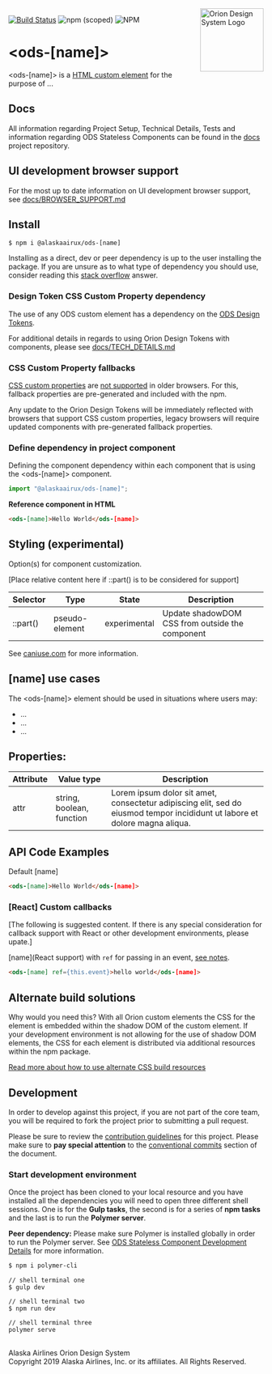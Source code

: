 <img src="https://resource.alaskaair.net/-/media/2C1969F8FB244C919205CD48429C13AC" alt="Orion Design System Logo" title="Be the change you want to see" width="125" align="right" />

[![Build Status](https://travis-ci.org/AlaskaAirlines/OrionStatelessComponents__ods-[name].svg?branch=master)](https://travis-ci.org/AlaskaAirlines/OrionStatelessComponents__ods-[name])
![npm (scoped)](https://img.shields.io/npm/v/@alaskaairux/ods-[name].svg?color=orange)
![NPM](https://img.shields.io/npm/l/@alaskaairux/ods-[name].svg?color=blue)

# \<ods-[name]>

\<ods-[name]> is a [HTML custom element](https://developer.mozilla.org/en-US/docs/Web/Web_Components/Using_custom_elements) for the purpose of ...

## Docs

All information regarding Project Setup, Technical Details, Tests and information regarding ODS Stateless Components can be found in the [docs](https://github.com/AlaskaAirlines/OrionStatelessComponents__docs/tree/master/src) project repository.

## UI development browser support

For the most up to date information on UI development browser support, see [docs/BROWSER_SUPPORT.md](https://github.com/AlaskaAirlines/OrionStatelessComponents__docs/blob/master/src/BROWSER_SUPPORT.md)

## Install

```shell
$ npm i @alaskaairux/ods-[name]
```

Installing as a direct, dev or peer dependency is up to the user installing the package. If you are unsure as to what type of dependency you should use, consider reading this [stack overflow](https://stackoverflow.com/questions/18875674/whats-the-difference-between-dependencies-devdependencies-and-peerdependencies) answer.

### Design Token CSS Custom Property dependency

The use of any ODS custom element has a dependency on the [ODS Design Tokens](https://github.com/AlaskaAirlines/OrionDesignTokens).

For additional details in regards to using Orion Design Tokens with components, please see [docs/TECH_DETAILS.md](https://github.com/AlaskaAirlines/OrionStatelessComponents__docs/blob/master/src/TECH_DETAILS.md)

### CSS Custom Property fallbacks

[CSS custom properties](https://developer.mozilla.org/en-US/docs/Web/CSS/Using_CSS_custom_properties) are [not supported](https://github.com/AlaskaAirlines/OrionStatelessComponents__docs/blob/master/src/CUSTOM_PROPERTIES.md) in older browsers. For this, fallback properties are pre-generated and included with the npm.

Any update to the Orion Design Tokens will be immediately reflected with browsers that support CSS custom properties, legacy browsers will require updated components with pre-generated fallback properties.

### Define dependency in project component

Defining the component dependency within each component that is using the \<ods-[name]> component.

```javascript
import "@alaskaairux/ods-[name]";
```

**Reference component in HTML**

```html
<ods-[name]>Hello World</ods-[name]>
```

## Styling (experimental)

Option(s) for component customization.

[Place relative content here if ::part() is to be considered for support]

| Selector | Type | State | Description |
|----|----|----|---|
| ::part() | pseudo-element | experimental | Update shadowDOM CSS from outside the component |

See [caniuse.com](https://caniuse.com/#search=%3A%3Apart) for more information.

## [name] use cases

The \<ods-[name]> element should be used in situations where users may:

* ...
* ...
* ...

## Properties:

| Attribute | Value type | Description |
|----|----|----|
| attr | string, boolean, function | Lorem ipsum dolor sit amet, consectetur adipiscing elit, sed do eiusmod tempor incididunt ut labore et dolore magna aliqua. |

## API Code Examples

Default [name]

```html
<ods-[name]>Hello World</ods-[name]>
```

### [React] Custom callbacks

[The following is suggested content. If there is any special consideration for callback support with React or other development environments, please upate.]

[name](React support) with `ref` for passing in an event, [see notes](https://github.com/AlaskaAirlines/OrionStatelessComponents__docs/blob/master/src/CALLBACK.md).

```html
<ods-[name] ref={this.event}>hello world</ods-[name]>
```

## Alternate build solutions

Why would you need this? With all Orion custom elements the CSS for the element is embedded within the shadow DOM of the custom element. If your development environment is not allowing for the use of shadow DOM elements, the CSS for each element is distributed via additional resources within the npm package.

[Read more about how to use alternate CSS build resources](https://github.com/AlaskaAirlines/OrionStatelessComponents__docs/blob/master/src/ALT_BUILD.md)


## Development

In order to develop against this project, if you are not part of the core team, you will be required to fork the project prior to submitting a pull request.

Please be sure to review the [contribution guidelines](https://github.com/AlaskaAirlines/OrionStatelessComponents__docs/blob/master/src/CONTRIBUTING.md) for this project. Please make sure to **pay special attention** to the [conventional commits](https://github.com/AlaskaAirlines/OrionStatelessComponents__docs/blob/master/src/CONTRIBUTING.md#conventional-commits) section of the document.

### Start development environment

Once the project has been cloned to your local resource and you have installed all the dependencies you will need to open three different shell sessions. One is for the **Gulp tasks**, the second is for a series of **npm tasks** and the last is to run the **Polymer server**.

**Peer dependency:** Please make sure Polymer is installed globally in order to run the Polymer server. See [ODS Stateless Component Development Details](https://github.com/AlaskaAirlines/OrionStatelessComponents__docs/blob/master/src/TECH_DETAILS.md) for more information.

```bash
$ npm i polymer-cli
```

```shell
// shell terminal one
$ gulp dev

// shell terminal two
$ npm run dev

// shell terminal three
polymer serve
```

##
<footer>
Alaska Airlines Orion Design System<br>
Copyright 2019 Alaska Airlines, Inc. or its affiliates. All Rights Reserved.
</footer>
